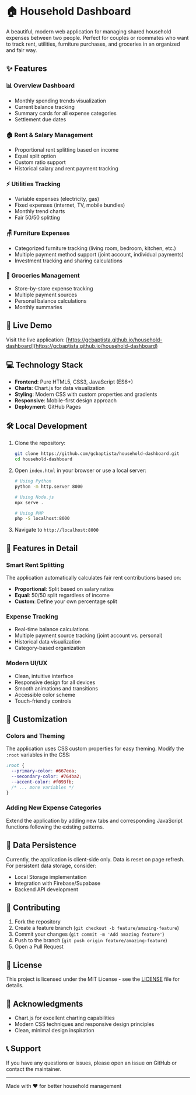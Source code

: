 # 🏠 Household Dashboard

A beautiful, modern web application for managing shared household expenses between two people. Perfect for couples or roommates who want to track rent, utilities, furniture purchases, and groceries in an organized and fair way.

## ✨ Features

### 📊 Overview Dashboard

- Monthly spending trends visualization
- Current balance tracking
- Summary cards for all expense categories
- Settlement due dates

### 🏠 Rent & Salary Management

- Proportional rent splitting based on income
- Equal split option
- Custom ratio support
- Historical salary and rent payment tracking

### ⚡ Utilities Tracking

- Variable expenses (electricity, gas)
- Fixed expenses (internet, TV, mobile bundles)
- Monthly trend charts
- Fair 50/50 splitting

### 🪑 Furniture Expenses

- Categorized furniture tracking (living room, bedroom, kitchen, etc.)
- Multiple payment method support (joint account, individual payments)
- Investment tracking and sharing calculations

### 🛒 Groceries Management

- Store-by-store expense tracking
- Multiple payment sources
- Personal balance calculations
- Monthly summaries

## 🚀 Live Demo

Visit the live application: [https://gcbaptista.github.io/household-dashboard](https://gcbaptista.github.io/household-dashboard)

## 💻 Technology Stack

- **Frontend**: Pure HTML5, CSS3, JavaScript (ES6+)
- **Charts**: Chart.js for data visualization
- **Styling**: Modern CSS with custom properties and gradients
- **Responsive**: Mobile-first design approach
- **Deployment**: GitHub Pages

## 🛠️ Local Development

1. Clone the repository:

   ```bash
   git clone https://github.com/gcbaptista/household-dashboard.git
   cd household-dashboard
   ```

2. Open `index.html` in your browser or use a local server:

   ```bash
   # Using Python
   python -m http.server 8000

   # Using Node.js
   npx serve .

   # Using PHP
   php -S localhost:8000
   ```

3. Navigate to `http://localhost:8000`

## 📱 Features in Detail

### Smart Rent Splitting

The application automatically calculates fair rent contributions based on:

- **Proportional**: Split based on salary ratios
- **Equal**: 50/50 split regardless of income
- **Custom**: Define your own percentage split

### Expense Tracking

- Real-time balance calculations
- Multiple payment source tracking (joint account vs. personal)
- Historical data visualization
- Category-based organization

### Modern UI/UX

- Clean, intuitive interface
- Responsive design for all devices
- Smooth animations and transitions
- Accessible color scheme
- Touch-friendly controls

## 🔧 Customization

### Colors and Theming

The application uses CSS custom properties for easy theming. Modify the `:root` variables in the CSS:

```css
:root {
  --primary-color: #667eea;
  --secondary-color: #764ba2;
  --accent-color: #f093fb;
  /* ... more variables */
}
```

### Adding New Expense Categories

Extend the application by adding new tabs and corresponding JavaScript functions following the existing patterns.

## 📝 Data Persistence

Currently, the application is client-side only. Data is reset on page refresh. For persistent data storage, consider:

- Local Storage implementation
- Integration with Firebase/Supabase
- Backend API development

## 🤝 Contributing

1. Fork the repository
2. Create a feature branch (`git checkout -b feature/amazing-feature`)
3. Commit your changes (`git commit -m 'Add amazing feature'`)
4. Push to the branch (`git push origin feature/amazing-feature`)
5. Open a Pull Request

## 📄 License

This project is licensed under the MIT License - see the [LICENSE](LICENSE) file for details.

## 🙏 Acknowledgments

- Chart.js for excellent charting capabilities
- Modern CSS techniques and responsive design principles
- Clean, minimal design inspiration

## 📞 Support

If you have any questions or issues, please open an issue on GitHub or contact the maintainer.

---

Made with ❤️ for better household management
